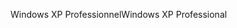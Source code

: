<span data-ttu-id="816b7-101">Windows XP Professionnel</span><span class="sxs-lookup"><span data-stu-id="816b7-101">Windows XP Professional</span></span>